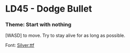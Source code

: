 # LD45 - Dodge Bullet
### Theme: Start with nothing

\[WASD\] to move. Try to stay alive for as long as possible.

Font: [Silver.ttf](https://poppyworks.itch.io/silver)